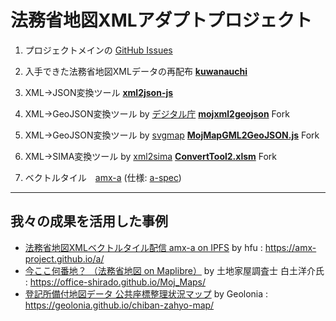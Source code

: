 # 法務省地図XMLアダプトプロジェクト
1. プロジェクトメインの [GitHub Issues](https://github.com/amx-project/0/issues)

2. 入手できた法務省地図XMLデータの再配布 **[kuwanauchi](https://github.com/amx-project/kuwanauchi)**

3. XML→JSON変換ツール **[xml2json-js](https://github.com/amx-project/xml2json-js)**

4. XML→GeoJSON変換ツール by [デジタル庁](https://www.digital.go.jp/news/4b7250a3-3fcf-4b83-8d52-4bb131e1ba9d/) **[mojxml2geojson](https://github.com/amx-project/mojxml2geojson)** Fork

5. XML→GeoJSON変換ツール by [svgmap](https://github.com/svgmap) **[MojMapGML2GeoJSON.js](https://github.com/amx-project/MojMapGML2GeoJSON.js)** Fork

6. XML→SIMA変換ツール by [xml2sima](https://www.n-survey.com/converttool2.zip) **[ConvertTool2.xlsm](https://www.n-survey.com/converttool2.zip)** Fork
7. ベクトルタイル　[amx-a](https://github.com/amx-project/a) (仕様: [a-spec](https://github.com/amx-project/a-spec))

---

## 我々の成果を活用した事例
* [法務省地図XMLベクトルタイル配信 amx-a on IPFS](https://amx-project.github.io/a/#4.75/40.67/140.35) by hfu : https://amx-project.github.io/a/
* [今ここ何番地？ （法務省地図 on Maplibre）](https://office-shirado.github.io/Moj_Maps/) by 土地家屋調査士 白土洋介氏 : https://office-shirado.github.io/Moj_Maps/
* [登記所備付地図データ 公共座標整理状況マップ](https://geolonia.github.io/chiban-zahyo-map/) by Geolonia : https://geolonia.github.io/chiban-zahyo-map/
